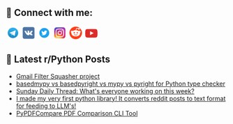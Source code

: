 ## 🔎 Connect with me:
[<img src="https://github.com/bullbesh/bullbesh/blob/main/images/Telegram.png" width="32" height="32" />](https://t.me/bullbesh)
[<img src="https://github.com/bullbesh/bullbesh/blob/main/images/VK.png" width="32" height="32" />](https://vk.com/bullbesh)
[<img src="https://github.com/bullbesh/bullbesh/blob/main/images/Twitter.png" width="32" height="32" />](https://twitter.com/bullbesh1)
[<img src="https://github.com/bullbesh/bullbesh/blob/main/images/Instagram.png" width="32" height="32" />](https://www.instagram.com/bullbesh)
[<img src="https://github.com/bullbesh/bullbesh/blob/main/images/Reddit.png" width="32" height="32" />](https://www.reddit.com/user/bullbesh)
[<img src="https://github.com/bullbesh/bullbesh/blob/main/images/YouTube.png" width="32" height="32" />](https://www.youtube.com/channel/UCtfjRs6uzgq5mfm8S06WTcg)

## 📕 Latest r/Python Posts
<!-- BLOG-POST-LIST:START -->
- [Gmail Filter Squasher project](https://www.reddit.com/r/Python/comments/1by2njk/gmail_filter_squasher_project/)
- [basedmypy vs basedpyright vs mypy vs pyright for Python type checker](https://www.reddit.com/r/Python/comments/1by1jtf/basedmypy_vs_basedpyright_vs_mypy_vs_pyright_for/)
- [Sunday Daily Thread: What&#39;s everyone working on this week?](https://www.reddit.com/r/Python/comments/1bxq7tt/sunday_daily_thread_whats_everyone_working_on/)
- [I made my very first python library! It converts reddit posts to text format for feeding to LLM&#39;s!](https://www.reddit.com/r/Python/comments/1bxmsxd/i_made_my_very_first_python_library_it_converts/)
- [PyPDFCompare PDF Comparison CLI Tool](https://www.reddit.com/r/Python/comments/1bx5ea3/pypdfcompare_pdf_comparison_cli_tool/)
<!-- BLOG-POST-LIST:END -->

